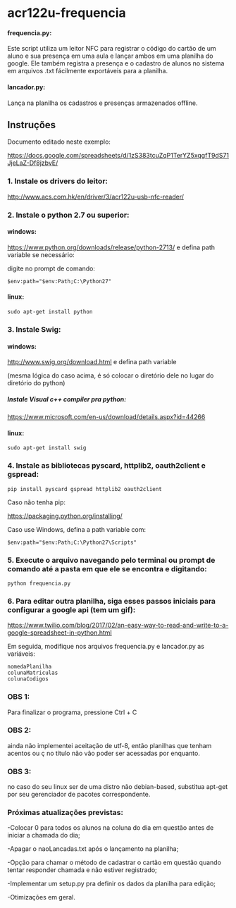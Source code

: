 # acr122u-frequencia

#### frequencia.py:
Este script utiliza um leitor NFC para registrar o código do cartão de um aluno e sua presença em uma aula e lançar ambos em uma planilha do google. Ele também registra a presença e o cadastro de alunos no sistema em arquivos .txt fácilmente exportáveis para a planilha.

#### lancador.py:
Lança na planilha os cadastros e presenças armazenados offline.


## Instruções ##

Documento editado neste exemplo:

https://docs.google.com/spreadsheets/d/1zS383tcuZqP1TerYZ5xqgfT9dS71JjeLaZ-Df8jzbvE/

### 1. Instale os drivers do leitor:

http://www.acs.com.hk/en/driver/3/acr122u-usb-nfc-reader/

### 2. Instale o python 2.7 ou superior:

#### windows:

https://www.python.org/downloads/release/python-2713/
 e defina path variable se necessário:

digite no prompt de comando: 

```
$env:path="$env:Path;C:\Python27"
```

#### linux:
```
sudo apt-get install python
```

### 3. Instale Swig:

#### windows: 

http://www.swig.org/download.html e defina path variable

(mesma lógica do caso acima, é só colocar o diretório dele no lugar do diretório do python)

##### Instale Visual c++ compiler pra python: 

https://www.microsoft.com/en-us/download/details.aspx?id=44266

#### linux:
```
sudo apt-get install swig
```

### 4. Instale as bibliotecas pyscard, httplib2, oauth2client e gspread:
  ```  
  pip install pyscard gspread httplib2 oauth2client
  ```
  Caso não tenha pip:
  
  https://packaging.python.org/installing/
  
  Caso use Windows, defina a path variable com:

```
$env:path="$env:Path;C:\Python27\Scripts"
```
### 5. Execute o arquivo navegando pelo terminal ou prompt de comando até a pasta em que ele se encontra e digitando:

  ```
  python frequencia.py
  ```
  
### 6. Para editar outra planilha, siga esses passos iniciais para configurar a google api (tem um gif):
https://www.twilio.com/blog/2017/02/an-easy-way-to-read-and-write-to-a-google-spreadsheet-in-python.html

Em seguida, modifique nos arquivos frequencia.py e lancador.py as variáveis:

```
nomedaPlanilha
colunaMatriculas
colunaCodigos
```

### OBS 1: 
Para finalizar o programa, pressione Ctrl + C

### OBS 2:
ainda não implementei aceitação de utf-8, então planilhas que tenham acentos ou ç no título não vão poder ser acessadas por enquanto.

### OBS 3:
no caso do seu linux ser de uma distro não debian-based, substitua apt-get por seu gerenciador de pacotes correspondente.

### Próximas atualizações previstas:

 -Colocar 0 para todos os alunos na coluna do dia em questão antes de iniciar a chamada do dia;
 
 -Apagar o naoLancadas.txt após o lançamento na planilha;
 
 -Opção para chamar o método de cadastrar o cartão em questão quando tentar responder chamada e não estiver registrado;
 
 -Implementar um setup.py pra definir os dados da planilha para edição;
 
 -Otimizações em geral.
 
